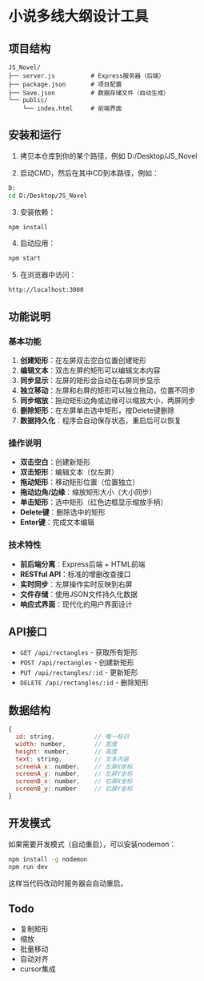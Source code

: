 ﻿# 小说多线大纲设计工具  

## 项目结构

```
JS_Novel/
├── server.js          # Express服务器（后端）
├── package.json       # 项目配置
├── Save.json          # 数据存储文件（自动生成）
└── public/
    └── index.html     # 前端界面
```

## 安装和运行

1. 拷贝本仓库到你的某个路径，例如 D:/Desktop/JS_Novel

2. 启动CMD，然后在其中CD到本路径，例如：
```bash
D:
cd D:/Desktop/JS_Novel
```

3. 安装依赖：
```bash
npm install
```

4. 启动应用：
```bash
npm start
```

5. 在浏览器中访问：
```
http://localhost:3000
```

## 功能说明

### 基本功能
1. **创建矩形**：在左屏双击空白位置创建矩形
2. **编辑文本**：双击左屏的矩形可以编辑文本内容
3. **同步显示**：左屏的矩形会自动在右屏同步显示
4. **独立移动**：左屏和右屏的矩形可以独立拖动，位置不同步
5. **同步缩放**：拖动矩形边角或边缘可以缩放大小，两屏同步
6. **删除矩形**：在左屏单击选中矩形，按Delete键删除
7. **数据持久化**：程序会自动保存状态，重启后可以恢复

### 操作说明
- **双击空白**：创建新矩形
- **双击矩形**：编辑文本（仅左屏）
- **拖动矩形**：移动矩形位置（位置独立）
- **拖动边角/边缘**：缩放矩形大小（大小同步）
- **单击矩形**：选中矩形（红色边框显示缩放手柄）
- **Delete键**：删除选中的矩形
- **Enter键**：完成文本编辑

### 技术特性
- **前后端分离**：Express后端 + HTML前端
- **RESTful API**：标准的增删改查接口
- **实时同步**：左屏操作实时反映到右屏
- **文件存储**：使用JSON文件持久化数据
- **响应式界面**：现代化的用户界面设计

## API接口

- `GET /api/rectangles` - 获取所有矩形
- `POST /api/rectangles` - 创建新矩形
- `PUT /api/rectangles/:id` - 更新矩形
- `DELETE /api/rectangles/:id` - 删除矩形

## 数据结构

```javascript
{
  id: string,           // 唯一标识
  width: number,        // 宽度
  height: number,       // 高度
  text: string,         // 文本内容
  screenA_x: number,    // 左屏X坐标
  screenA_y: number,    // 左屏Y坐标
  screenB_x: number,    // 右屏X坐标
  screenB_y: number     // 右屏Y坐标
}
```

## 开发模式

如果需要开发模式（自动重启），可以安装nodemon：

```bash
npm install -g nodemon
npm run dev
```

这样当代码改动时服务器会自动重启。

## Todo
- 复制矩形
- 缩放
- 批量移动
- 自动对齐
- cursor集成  